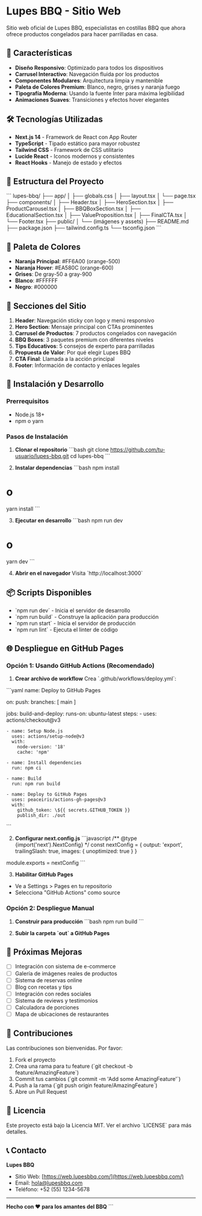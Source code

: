 # Lupes BBQ - Sitio Web

Sitio web oficial de Lupes BBQ, especialistas en costillas BBQ que ahora ofrece productos congelados para hacer parrilladas en casa.

## 🚀 Características

- **Diseño Responsivo**: Optimizado para todos los dispositivos
- **Carrusel Interactivo**: Navegación fluida por los productos
- **Componentes Modulares**: Arquitectura limpia y mantenible
- **Paleta de Colores Premium**: Blanco, negro, grises y naranja fuego
- **Tipografía Moderna**: Usando la fuente Inter para máxima legibilidad
- **Animaciones Suaves**: Transiciones y efectos hover elegantes

## 🛠️ Tecnologías Utilizadas

- **Next.js 14** - Framework de React con App Router
- **TypeScript** - Tipado estático para mayor robustez
- **Tailwind CSS** - Framework de CSS utilitario
- **Lucide React** - Iconos modernos y consistentes
- **React Hooks** - Manejo de estado y efectos

## 📁 Estructura del Proyecto

\`\`\`
lupes-bbq/
├── app/
│   ├── globals.css
│   ├── layout.tsx
│   └── page.tsx
├── components/
│   ├── Header.tsx
│   ├── HeroSection.tsx
│   ├── ProductCarousel.tsx
│   ├── BBQBoxSection.tsx
│   ├── EducationalSection.tsx
│   ├── ValueProposition.tsx
│   ├── FinalCTA.tsx
│   └── Footer.tsx
├── public/
│   └── (imágenes y assets)
├── README.md
├── package.json
├── tailwind.config.ts
└── tsconfig.json
\`\`\`

## 🎨 Paleta de Colores

- **Naranja Principal**: #FF6A00 (orange-500)
- **Naranja Hover**: #EA580C (orange-600)
- **Grises**: De gray-50 a gray-900
- **Blanco**: #FFFFFF
- **Negro**: #000000

## 📱 Secciones del Sitio

1. **Header**: Navegación sticky con logo y menú responsivo
2. **Hero Section**: Mensaje principal con CTAs prominentes
3. **Carrusel de Productos**: 7 productos congelados con navegación
4. **BBQ Boxes**: 3 paquetes premium con diferentes niveles
5. **Tips Educativos**: 5 consejos de experto para parrilladas
6. **Propuesta de Valor**: Por qué elegir Lupes BBQ
7. **CTA Final**: Llamada a la acción principal
8. **Footer**: Información de contacto y enlaces legales

## 🚀 Instalación y Desarrollo

### Prerrequisitos
- Node.js 18+ 
- npm o yarn

### Pasos de Instalación

1. **Clonar el repositorio**
\`\`\`bash
git clone https://github.com/tu-usuario/lupes-bbq.git
cd lupes-bbq
\`\`\`

2. **Instalar dependencias**
\`\`\`bash
npm install
# o
yarn install
\`\`\`

3. **Ejecutar en desarrollo**
\`\`\`bash
npm run dev
# o
yarn dev
\`\`\`

4. **Abrir en el navegador**
Visita \`http://localhost:3000\`

## 📦 Scripts Disponibles

- \`npm run dev\` - Inicia el servidor de desarrollo
- \`npm run build\` - Construye la aplicación para producción
- \`npm run start\` - Inicia el servidor de producción
- \`npm run lint\` - Ejecuta el linter de código

## 🌐 Despliegue en GitHub Pages

### Opción 1: Usando GitHub Actions (Recomendado)

1. **Crear archivo de workflow**
Crea \`.github/workflows/deploy.yml\`:

\`\`\`yaml
name: Deploy to GitHub Pages

on:
  push:
    branches: [ main ]

jobs:
  build-and-deploy:
    runs-on: ubuntu-latest
    steps:
    - uses: actions/checkout@v3
    
    - name: Setup Node.js
      uses: actions/setup-node@v3
      with:
        node-version: '18'
        cache: 'npm'
    
    - name: Install dependencies
      run: npm ci
    
    - name: Build
      run: npm run build
    
    - name: Deploy to GitHub Pages
      uses: peaceiris/actions-gh-pages@v3
      with:
        github_token: \${{ secrets.GITHUB_TOKEN }}
        publish_dir: ./out
\`\`\`

2. **Configurar next.config.js**
\`\`\`javascript
/** @type {import('next').NextConfig} */
const nextConfig = {
  output: 'export',
  trailingSlash: true,
  images: {
    unoptimized: true
  }
}

module.exports = nextConfig
\`\`\`

3. **Habilitar GitHub Pages**
- Ve a Settings > Pages en tu repositorio
- Selecciona "GitHub Actions" como source

### Opción 2: Despliegue Manual

1. **Construir para producción**
\`\`\`bash
npm run build
\`\`\`

2. **Subir la carpeta \`out\` a GitHub Pages**

## 🎯 Próximas Mejoras

- [ ] Integración con sistema de e-commerce
- [ ] Galería de imágenes reales de productos
- [ ] Sistema de reservas online
- [ ] Blog con recetas y tips
- [ ] Integración con redes sociales
- [ ] Sistema de reviews y testimonios
- [ ] Calculadora de porciones
- [ ] Mapa de ubicaciones de restaurantes

## 🤝 Contribuciones

Las contribuciones son bienvenidas. Por favor:

1. Fork el proyecto
2. Crea una rama para tu feature (\`git checkout -b feature/AmazingFeature\`)
3. Commit tus cambios (\`git commit -m 'Add some AmazingFeature'\`)
4. Push a la rama (\`git push origin feature/AmazingFeature\`)
5. Abre un Pull Request

## 📄 Licencia

Este proyecto está bajo la Licencia MIT. Ver el archivo \`LICENSE\` para más detalles.

## 📞 Contacto

**Lupes BBQ**
- Sitio Web: [https://web.lupesbbq.com/](https://web.lupesbbq.com/)
- Email: hola@lupesbbq.com
- Teléfono: +52 (55) 1234-5678

---

**Hecho con ❤️ para los amantes del BBQ**
\`\`\`
